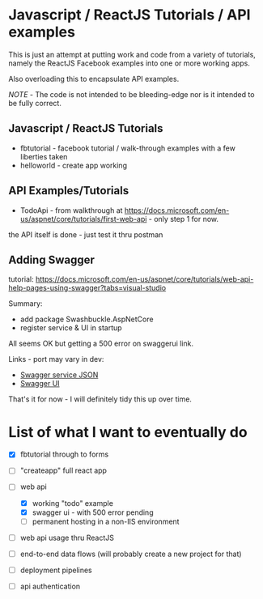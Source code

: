 # Javascript / ReactJS Tutorials / API examples

This is just an attempt at putting work and code from a variety of tutorials, namely the ReactJS Facebook examples into one or more working apps.  

Also overloading this to encapsulate API examples.

*NOTE* - The code is not intended to be bleeding-edge nor is it intended to be fully correct.

## Javascript / ReactJS Tutorials
- fbtutorial - facebook tutorial / walk-through examples with a few liberties taken
- helloworld - create app working

## API Examples/Tutorials
- TodoApi - from walkthrough at https://docs.microsoft.com/en-us/aspnet/core/tutorials/first-web-api - only step 1 for now. 

the API itself is done - just test it thru postman

## Adding Swagger

tutorial: https://docs.microsoft.com/en-us/aspnet/core/tutorials/web-api-help-pages-using-swagger?tabs=visual-studio

Summary:
- add package Swashbuckle.AspNetCore
- register service & UI in startup

All seems OK but getting a 500 error on swaggerui link.

Links - port may vary in dev:
* [Swagger service JSON](http://localhost:61022/swagger/v1/swagger.json)
* [Swagger UI](http://localhost:61022/swagger)

That's it for now - I will definitely tidy this up over time.

# List of what I want to eventually do

- [x] fbtutorial through to forms
- [ ] "createapp" full react app
- [ ] web api 
  - [x] working "todo" example
  - [x] swagger ui - with 500 error pending
  - [ ] permanent hosting in a non-IIS environment
 - [ ] web api usage thru ReactJS
 - [ ] end-to-end data flows (will probably create a new project for that)
 - [ ] deployment pipelines
 - [ ] api authentication
 
  